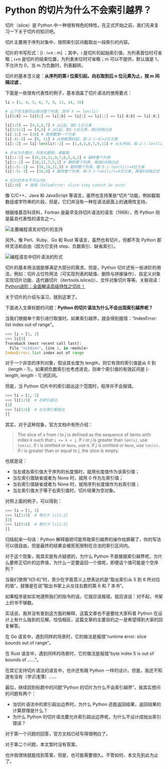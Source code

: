 # Python 的切片为什么不会索引越界？

切片（slice）是 Python 中一种很有特色的特性，在正式开始之前，我们先来复习一下关于切片的知识吧。

切片主要用于序列对象中，按照索引区间截取出一段索引的内容。

切片的书写形式：[i : i+n : m] ；其中，i 是切片的起始索引值，为列表首位时可省略；i+n 是切片的结束位置，为列表末位时可省略；m 可以不提供，默认值是 1，不允许为 0，当 m 为负数时，列表翻转。

切片的基本含义是：**从序列的第 i 位索引起，向右取到后 n 位元素为止，按 m 间隔过滤** 。

下面是一些很有代表性的例子，基本涵盖了切片语法的使用要点：

```python
li = [1, 4, 5, 6, 7, 9, 11, 14, 16]

# 以下写法都可以表示整个列表，其中 X >= len(li)
li[0:X] == li[0:] == li[:X] == li[:] == li[::] == li[-X:X] == li[-X:]

li[1:5] == [4,5,6,7] # 从1起，取5-1位元素
li[1:5:2] == [4,6] # 从1起，取5-1位元素，按2间隔过滤
li[-1:] == [16] # 取倒数第一个元素
li[-4:-2] == [9, 11] # 从倒数第四起，取-2-(-4)=2位元素
li[:-2] == li[-len(li):-2] == [1,4,5,6,7,9,11] # 从头开始，取-2-(-len(li))=7位元素

# 步长为负数时，列表先翻转，再截取
li[::-1] == [16,14,11,9,7,6,5,4,1] # 翻转整个列表
li[::-2] == [16,11,7,5,1] # 翻转整个列表，再按2间隔过滤
li[:-5:-1] == [16,14,11,9] # 翻转整个列表，取-5-(-len(li))=4位元素
li[:-5:-3] == [16,9] # 翻转整个列表，取-5-(-len(li))=4位元素，再按3间隔过滤

# 切片的步长不可以为0
li[::0]  # 报错（ValueError: slice step cannot be zero）
```

像 C/C++、Java 和 JavaScript 等语言，虽然也支持某些“切片”功能，例如截取数组或字符串的片段，但是，它们并没有一种在语法层面上的通用性支持。

根据维基百科资料，Fortran 是最早支持切片语法的语言（1966），而 Python 则是最具代表性的语言之一。

![主要编程语言对切片的支持](http://tva1.sinaimg.cn/large/68b02e3bgy1gxj6zoq92yj20g10lkn4g.jpg)

另外，像 Perl、Ruby、Go 和 Rust 等语言，虽然也有切片，但都不及 Python 那样灵活和自由（因为它支持 step、负数索引、缺省索引）。

![编程语言中切片语法的形式](http://tva1.sinaimg.cn/large/68b02e3bgy1gxj6zz4n4mj20ko0q2tie.jpg)

切片的基本用法就能够满足大部分的需求，但是，Python 切片还有一些进阶的用法，例如：切片占位符用法（可实现列表的赋值、删除与拼接操作）、自定义对象实现切片功能、迭代器切片（itertools.islice()）、文件对象切片等等。关联阅读：[Python进阶：全面解读高级特性之切片！](https://mp.weixin.qq.com/s/IRAjR-KHZBPEEkdiofseGQ)

关于切片的介绍与温习，就到这里了。

下面进入文章标题的问题：**Python 的切片语法为什么不会出现索引越界呢？**

当我们根据单个索引进行取值时，如果索引越界，就会得到报错：“IndexError: list index out of range”。

```python
>>> li = [1, 2]
>>> li[5]
Traceback (most recent call last):
  File "<stdin>", line 1, in <module>
IndexError: list index out of range
```

对于一个非空的序列对象，假设其长度为 length，则它有效的索引值是从 0 到（length - 1）。如果把负数索引也考虑进去，则单个索引值的有效区间是 [-length, length - 1] 闭区间。

但是，当 Python 切片中的索引超出这个范围时，程序并不会报错。

```python
>>> li = [1, 2]
>>> li[1:5]  # 右索引超出
[2]
>>> li[5:6]  # 左右索引都超出
[]
```

其实，对于这种现象，官方文档中有所介绍：

> The slice of *s* from *i* to *j* is defined as the sequence of items with index *k* such that `i <= k < j`. If *i* or *j* is greater than `len(s)`, use `len(s)`. If *i* is omitted or `None`, use `0`. If *j* is omitted or `None`, use `len(s)`. If *i* is greater than or equal to *j*, the slice is empty.

也就是说：

- 当左或右索引值大于序列的长度值时，就用长度值作为该索引值；
- 当左索引值缺省或者为 None 时，就用 0 作为左索引值；
- 当右索引值缺省或者为 None 时，就用序列长度值作为右索引值；
- 当左索引值大于等于右索引值时，切片结果为空对象。

对照上面的例子，可以得到：

```python
>>> li = [1, 2]
>>> li[1:5]  # 等价于 li[1:2]
[2]
>>> li[5:6]  # 等价于 li[2:2]
[]
```

归结起来一句话：Python 解释器把可能导致索引越界的操作给屏蔽了，你的写法可以很自由，但是最终的结果会被死死限制在合法的索引区间内。

对于这个现象，我其实是有点疑惑的，为什么 Python 不直接报索引越界呢，为什么要修正切片的边界值，为什么一定要返回一个值呢，即便这个值可能是个空序列？

当我们使用“li[5:6]”时，至少在字面意义上想表达的是“取出索引从 5 到 6 所对应的值”，就像是在说“取出书架上从左往右数的第 6 和 7 本书”。

如果程序是如实地遵照我们的指令的话，它就应该报错，就应该说：对不起，书架上的书不够数。

实话说，我并没有查到这方面的解释，这篇文章也不是要给大家科普 Python  在设计上有什么独到的见解。恰恰相反，这篇文章的主要目的之一是希望得到大家的回复解答。

在 Go 语言中，遇到同样的场景时，它的做法是报错“runtime error: slice bounds out of range”。

在 Rust 语言中，遇到同样的场景时，它的做法是报错“byte index 5 is out of bounds of ......”。

在其它支持切片语法的语言中，也许还有跟 Python 一样的设计。但是，我还不知道有没有（学识浅薄）……

最后，继续回到标题中的问题“Python 的切片为什么不会索引越界”。我其实想问的问题有两个：

- 当切片语法中的索引超出边界时，为什么 Python 还能返回结果，返回结果的计算原理是什么？
- 为什么 Python 的切片语法要允许索引超出边界呢，为什么不设计成抛出索引错误？

对于第一个问题的回答，官方文档已经写得很明白了。

对于第二个问题，本文暂时没有答案。

也许我很快就能找到答案，但是，也可能需要很久。不管如何，本文先到此为止了。

